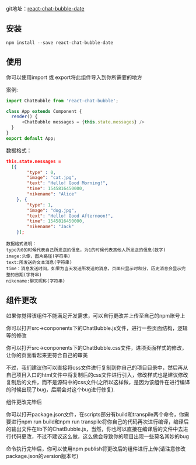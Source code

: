 git地址：[react-chat-bubble-date]( https://github.com/yaoyuanshou/react-chat-bubble-date )

## 安装

```
npm install --save react-chat-bubble-date
```

## 使用

你可以使用import 或 export将此组件导入到你所需要的地方

案例:

```js
import ChatBubble from 'react-chat-bubble';

class App extends Component {
  render() {
      <ChatBubble messages = {this.state.messages} />
  }
}
export default App;
```

数据格式：
```json
this.state.messages =
  [{
	    "type" : 0,
	    "image": "cat.jpg",
	    "text": "Hello! Good Morning!",
      	"time": 1545816450000,
      	"nikename": "Alice"
	}, {
	    "type": 1,
	    "image": "dog.jpg",
	    "text": "Hello! Good Afternoon!",
        "time": 1545816450000,
      	"nikename": "Jack"
	}];

```
```
数据格式说明：
type为0的时候代表自己所发送的信息，为1的时候代表其他人所发送的信息(数字)
image:头像，图片路径(字符串)
text:所发送的文本消息(字符串)
time：消息发送时间，如果为当天发送所发送的消息，页面只显示时和分，历史消息会显示完整的日期(字符串)
nikename:聊天昵称(字符串)
```

## 组件更改

如果你觉得该组件不能满足开发需求，可以自行更改并上传至自己的npm账号上

你可以打开src->conponents下的ChatBubble.js文件，进行一些页面结构，逻辑等的修改

你可以打开src->conponents下的ChatBubble.css文件，进项页面样式的修改，让你的页面看起来更符合自己的审美

不过，我们建议你可以直接将css文件进行复制到你自己的项目目录中，然后再从自己项目入口的html文件中将复制后的css文件进行引入，修改样式也是建议修改复制后的文件，而不是源码中的css文件(之所以这样做，是因为该组件在进行编译的时候出现了bug，后期会对这个bug进行修复).

组件更改完毕后

你可以打开package.json文件，在scripts部分有build和transpile两个命令，你需要进行npm run build和npm run transpile将你自己的代码再次进行编译，编译后的输出文件在lib下的ChatBubble.js，当然，你也可以直接在编译后的文件中去进行代码更改，不过不建议这么做，这么做会导致你的项目出现一些莫名其妙的bug

命令执行完毕后，你可以使用npm publish将更改后的组件进行上传(请注意修改package.json的version版本号)



